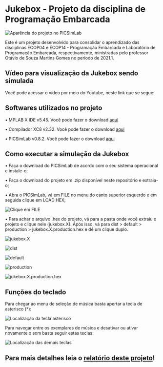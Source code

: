 # Jukebox - Projeto da disciplina de Programação Embarcada

![Aparência do projeto no PICSimLab](https://i.ibb.co/1dtbT6R/picsimlab-01.png)

Este é um projeto desenvolvido para consolidar o aprendizado das disciplinas ECOP04 e ECOP14 - Programação Embarcada e Laboratório de Programação Embarcada, respectivamente, ministradas pelo professor Otávio de Souza Martins Gomes no período de 2021.1.

## Vídeo para visualização da Jukebox sendo simulada

Você pode acessar o vídeo por meio do Youtube, neste link que se segue:

## Softwares utilizados no projeto

• MPLAB X IDE v5.45. Você pode fazer o download [aqui](https://www.microchip.com/en-us/development-tools-tools-and-software/mplab-x-ide)

• Compilador XC8 v2.32. Você pode fazer o download [aqui](https://www.microchip.com/en-us/development-tools-tools-and-software/mplab-xc-compilers#tabs)

• PICSimLab v0.8.2. Você pode fazer o download [aqui](https://sourceforge.net/projects/picsim/files/)

## Como executar a simulação da Jukebox

• Faça o download do PICSimLab de acordo com o seu sistema operacional e instale-o;

• Faça o download do projeto em .zip disponível neste repositório e extraia-o;

• Abra o PICSimLab, vá em FILE no menu do canto superior esquerdo e em seguida clique em LOAD HEX;

![Clique em FILE](https://i.ibb.co/hdnZPyJ/instru-o-01.png)

• Para achar o arquivo .hex do projeto, vá para a pasta onde você extraiu o projeto e clique nele (jukebox.X). Após isso, vá para dist > default > production > jukebox.X.production.hex e dê um clique duplo.

![jukebox.X](https://i.ibb.co/fYHyth3/instru-o-02.png)

![dist](https://i.ibb.co/Pcr3Tn9/instru-o-03.png)

![default](https://i.ibb.co/wLmJLVr/instru-o-04.png)

![production](https://i.ibb.co/F0TD7t2/instru-o-06.png)

![jukebox.X.production.hex](https://i.ibb.co/z4DdPCL/instru-o-07.png)

## Funções do teclado

Para chegar ao menu de seleção de música basta apertar a tecla de asterisco (*):

![Localização da tecla asterisco](https://i.ibb.co/HXDzWjV/teclado-01.png)

Para navegar entre os exemplares de música e desativar ou ativar novamente o som basta seguir estas teclas:

![Localização das demais teclas](https://i.ibb.co/8D2bXpW/teclado-03.png)

## Para mais detalhes leia o [relatório deste projeto](https://github.com/cristalOblivion/JUKEBOX-ECOP14-2021.1/blob/main/Relatorio.md)!

